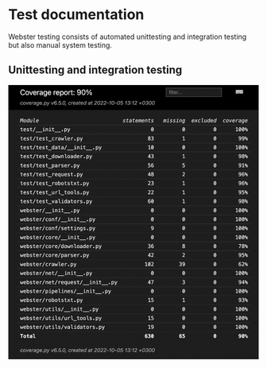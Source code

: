 # Test documentation
Webster testing consists of automated unittesting and integration testing but also manual system testing.

## Unittesting and integration testing


![](static/coverage_report.png)
